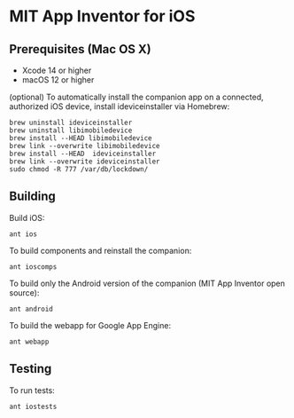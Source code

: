 # MIT App Inventor for iOS

## Prerequisites (Mac OS X)

* Xcode 14 or higher
* macOS 12 or higher

(optional) To automatically install the companion app on a connected, authorized iOS device, install ideviceinstaller via Homebrew:

```
brew uninstall ideviceinstaller
brew uninstall libimobiledevice
brew install --HEAD libimobiledevice
brew link --overwrite libimobiledevice
brew install --HEAD  ideviceinstaller
brew link --overwrite ideviceinstaller
sudo chmod -R 777 /var/db/lockdown/
```

## Building

Build iOS:

```shell
ant ios
```

To build components and reinstall the companion:

```shell
ant ioscomps
```

To build only the Android version of the companion (MIT App Inventor open source):

```shell
ant android
```

To build the webapp for Google App Engine:

```shell
ant webapp
```

## Testing

To run tests:

```shell
ant iostests
```
